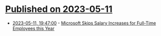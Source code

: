 # [Published on 2023-05-11](index.md)

* [2023-05-11, 19:47:00](https://slashdot.org/story/23/05/11/1948215/microsoft-skips-salary-increases-for-full-time-employees-this-year?utm_source=rss1.0mainlinkanon&utm_medium=feed) - [Microsoft Skips Salary Increases for Full-Time Employees this Year](https://slashdot.org/story/23/05/11/1948215/microsoft-skips-salary-increases-for-full-time-employees-this-year?utm_source=rss1.0mainlinkanon&utm_medium=feed)
